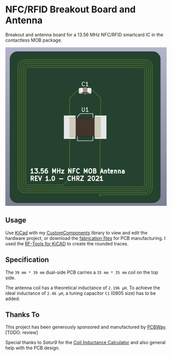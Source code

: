# NFC/RFID Breakout Board and Antenna

Breakout and antenna board for a 13.56 MHz NFC/RFID smartcard IC in the contactless MOB package.

![PCB](https://raw.githubusercontent.com/StarGate01/rfid-breakout/master/images/render.jpg)

## Usage

Use [KiCad](https://www.kicad.org/) with my [CustomComponents](https://github.com/StarGate01/KiCadLibs) library to view and edit the hardware project, or download the [fabrication files](https://github.com/StarGate01/rfid-breakout/tree/master/fabrication/rev1_1/gerber) for PCB manufacturing. I used the [RF-Tools for KiCAD](https://github.com/easyw/RF-tools-KiCAD) to create the rounded traces.

## Specification

The `39 mm * 39 mm` dual-side PCB carries a `35 mm * 35 mm` coil on the top side.

The antenna coil has a theoretical inductance of `2.196 µH`. To achieve the ideal inductance of `2.46 µH`, a tuning capacitor `C1` (0805 size) has to be added.

## Thanks To

This project has been generously sponsored and manufactured by [PCBWay](https://www.pcbway.com/). [TODO: review]

Special thanks to *Satur9* for the [Coil Inductance Calculator](https://forum.dangerousthings.com/t/coil-inductance-calculator/4952) and also general help with the PCB design.
